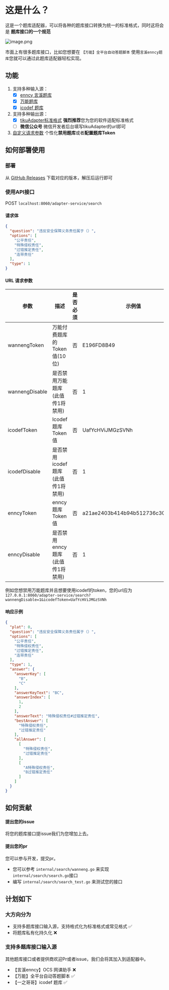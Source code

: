 # 这是什么？

这是一个题库适配器，可以将各种的题库接口转换为统一的标准格式，同时这将会是 **题库接口的一个规范**

![image.png](https://img.cdn.apipost.cn/client/user/1010721/avatar/78805a221a988e79ef3f42d7c5bfd41865389e5a65048.png "image.png")

市面上有很多题库接口，比如您想要在 ```【万能】全平台自动答题脚本``` 使用```言溪enncy题库```您就可以通过此题库适配器轻松实现。

## 功能
1. 支持多种输入源：
    + [x] [enncy 言溪题库](https://tk.enncy.cn/)
    + [x] [万能题库](https://lyck6.cn/pay)
    + [x] [icodef 题库](https://q.icodef.com)
2. 支持多种输出源：
    + [x] [tikuAdapter标准格式](https://github.com/itihey/tikuAdapter#%E5%93%8D%E5%BA%94%E7%A4%BA%E4%BE%8B) **强烈推荐**您为您的软件适配标准格式
    + [ ] **微信公众号** 微信开发者后台填写tikuAdapter的url即可

3. [自定义请求参数](https://github.com/itihey/tikuAdapter#url-%E8%AF%B7%E6%B1%82%E5%8F%82%E6%95%B0) 个性化**禁用题库**或者**配置题库Token**




## 如何部署使用

### 部署
从 [GitHub Releases](https://github.com/itihey/tikuAdapter/releases) 下载对应的版本，解压后运行即可

### 使用API接口

POST `localhost:8060/adapter-service/search`

#### 请求体

```json
{
  "question": "违反安全保障义务责任属于（）",
  "options": [
    "公平责任",
    "特殊侵权责任",
    "过错推定责任",
    "连带责任"
  ],
  "type": 1
}
```

#### URL 请求参数

| 参数             | 描述                    | 是否必须 | 示例值                              | Token获取方式                |
|----------------|-----------------------|------|----------------------------------|--------------------------|
| wannengToken   | 万能付费题库的Token值(10位)    | 否    | E196FD8B49                       | https://lyck6.cn/pay     |
| wannengDisable | 是否禁用万能题库(此值传1将禁用)     | 否    | 1                                |
| icodefToken    | Icodef 题库Token值       | 否    | UafYcHViJMGzSVNh                 | 关注微信公众号"一之哥哥"发送"token"获取 |
| icodefDisable  | 是否禁用icodef题库(此值传1将禁用) | 否    | 1                                |
| enncyToken     | enncy 题库Token值       | 否    | a21ae2403b414b94b512736c30c69940 | https://tk.enncy.cn |
| enncyDisable   | 是否禁用enncy题库(此值传1将禁用) | 否    | 1                                |

例如您想禁用万能题库并且想要使用icodef的token，您的url应为`127.0.0.1:8060/adapter-service/search?wannengDisable=1&icodefToken=UafYcHViJMGzSVNh`

#### 响应示例

```json
{
  "plat": 0,
  "question": "违反安全保障义务责任属于（）",
  "options": [
    "公平责任",
    "特殊侵权责任",
    "过错推定责任",
    "连带责任"
  ],
  "type": 1,
  "answer": {
    "answerKey": [
      "B",
      "C"
    ],
    "answerKeyText": "BC",
    "answerIndex": [
      1,
      2
    ],
    "answerText": "特殊侵权责任#过错推定责任",
    "bestAnswer": [
      "特殊侵权责任",
      "过错推定责任"
    ],
    "allAnswer": [
      [
        "特殊侵权责任",
        "过错推定责任"
      ],
      [
        "A特殊侵权责任",
        "B过错推定责任"
      ]
    ]
  }
}
```

## 如何贡献

#### 提出您的issue

将您的题库接口提issue我们为您增加上去。

#### 提出您的pr

您可以参与开发，提交pr。

- 您可以参考 ```internal/search/wanneng.go``` 来实现 ```internal/search/search.go```接口
- 编写 ```internal/search/search_test.go``` 来测试您的接口

## 计划如下

### 大方向分为

- 支持多题库接口输入源，支持格式化为标准格式或常见格式 ✅
- 将题库私有化持久化 ❌

### 支持多题库接口输入源

其他题库接口或者提供商欢迎Pr或者issue，我们会将其加入到适配器中。

- 【言溪enncy】OCS 网课助手 ❌
- 【万能】全平台自动答题脚本 ✅
- 【一之哥哥】icodef 题库 ✅
